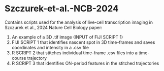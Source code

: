 # Szczurek-et-al.-NCB-2024
Contains scripts used for the analysis of live-cell transcription imaging in Szczurek et al., 2024 Nature Cell Biology paper:
1. An example of a 3D .tif image (INPUT of FiJI SCRIPT 1)
2. FIJI SCRIPT 1 that identifies nascent spot in 3D time-frames and saves coordinates and intensity in a .csv file
3. R SCRIPT 2 that stitches individual time-frame .csv files into a time-course trajectory
4. R SCRIPT 3 that identifies ON-period features in the stitched trajectories
